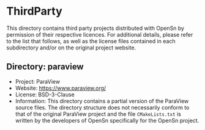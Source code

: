 # ThirdParty

This directory contains third party projects distributed with OpenSn
by permission of their respective licences.
For additional details, please refer to the list that follows, as well as
the license files contained in each subdirectory and/or on the original
project website.

## Directory: paraview
- Project: ParaView
- Website: <https://www.paraview.org/>
- License: BSD-3-Clause
- Information: This directory contains a partial version of the ParaView
source files. The directory structure does not necessarily conform to that
of the original ParaView project and the file `CMakeLists.txt` is written
by the developers of OpenSn specifically for the OpenSn project.
